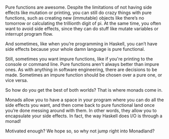 Pure functions are awesome. Despite the limitations of not having side effects like mutation or printing, you can still do crazy things with pure functions, such as creating new (immutable) objects like there’s no tomorrow or calculating the trillionth digit of pi. At the same time, you often want to avoid side effects, since they can do stuff like mutate variables or interrupt program flow.

And sometimes, like when you’re programming in Haskell, you can’t have side effects because your whole damn language is pure functional.

Still, sometimes you want impure functions, like if you're printing to the console or command line. Pure functions aren't always better than impure ones. As with anything in software engineering, there are decisions to be made. Sometimes an impure function should be chosen over a pure one, or vice versa.

So how do you get the best of both worlds? That is where monads come in.

<!--TODO: Hanna Montana graphic from the early 2000's-->

Monads allow you to have a space in your program where you can do all the side effects you want, and then come back to pure functional land once you’re done messing around with them. In other words, they allow you to encapsulate your side effects. In fact, the way Haskell does I/O is through a monad!

Motivated enough? We hope so, so why not jump right into Monadland?